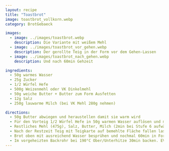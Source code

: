 ```yaml
---
layout: recipe
title: "Toastbrot"
image: toastbrot_vollkorn.webp
category: BrotGebaeck

images:
  - image: ../images/toastbrot.webp
    description: Die Variante mit weißem Mehl
  - image: ../images/toastbrot_vor_gehen.webp
    description: Der gerollte Teig in der Form vor dem Gehen-Lassen
  - image: ../images/toastbrot_nach_gehen.webp
    description: Und nach 60min Gehzeit

ingredients:
  - 50g warmes Wasser
  - 25g Zucker
  - 1/2 Würfel Hefe
  - 500g Weizenmehl oder VK Dinkelmehl
  - 50g weiche Butter + Butter zum Form Ausfetten
  - 12g Salz
  - 250g lauwarme Milch (bei VK Mehl 280g nehmen)

directions:
  - 50g Butter abwiegen und heraustellen damit sie warm wird
  - Für den Vorteig 1/2 Würfel Hefe in 50g warmen Wasser auflösen und mit 25g Zucker und 25g vom Mehl verrühren und zugedeckt 15min ziehen lassen
  - Restliches Mehl (475g), Salz, Butter, Milch (2min bei Stufe 6 aufwärmen) zum Vorteig dazugeben und mit der Küchenmaschine mit dem Brotknethaken kneten. Kugel formen, aus der Schüssel nehmen, in Schüssel bzw auf Kugel etwas Mehl geben (damit es später leicht ausgeht) und 60min rasten lassen (sollte doppelt so groß werden) und in Zwischenzeit Form mit Butter ausfetten
  - Nach der Restzeit Teig mit Teigkarte auf bemehlte Fläche fallen lassen und rechteckig ausrollen. Anschließend zu einer Rolle zusammenrollen und in Brotform geben
  - Brot oben mit ausreichend Wasser besprühen und nochmal 60min in Form im Backrohr rasten lassen.
  - Im vorgeheizten Backrohr bei 190°C Ober/Unterhitze 30min backen. EVTL gefäß mit wasser reinstellen
---
```

